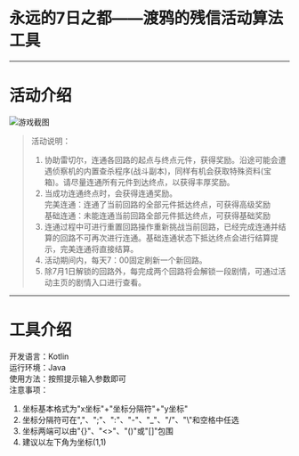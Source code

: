 # 永远的7日之都——渡鸦的残信活动算法工具
***
# 活动介绍
![游戏截图](https://i0.hdslb.com/bfs/article/6cf968e58d4d3604b39291a66ee5c610284f469e.jpg@1320w_642h.webp)
> 活动说明：
> 1. 协助雷切尔，连通各回路的起点与终点元件，获得奖励。沿途可能会遭遇侦察机的内置查杀程序(战斗副本)，同样有机会获取特殊资料(宝箱)。请尽量连通所有元件到达终点，以获得丰厚奖励。
> 2. 当成功连通终点时，会获得连通奖励。  
> 完美连通：连通了当前回路的全部元件抵达终点，可获得高级奖励  
> 基础连通：未能连通当前回路全部元件抵达终点，可获得基础奖励
> 3. 连通过程中可进行重置回路操作重新挑战当前回路，已经完成连通并结算的回路不可再次进行连通。基础连通状态下抵达终点会进行结算提示，完美连通将直接结算。
> 4. 活动期间内，每天7：00固定刷新一个新回路。
> 5. 除7月1日解锁的回路外，每完成两个回路将会解锁一段剧情，可通过活动主页的剧情入口进行查看。
***
# 工具介绍
开发语言：Kotlin  
运行环境：Java  
使用方法：按照提示输入参数即可  
注意事项：  
1. 坐标基本格式为"x坐标"+"坐标分隔符"+"y坐标"
2. 坐标分隔符可在","、";"、":"、"-"、"\_"、"/"、"\\"和空格中任选
3. 坐标两端可以由"{}"、"<>"、"()"或"[]"包围
4. 建议以左下角为坐标(1,1)